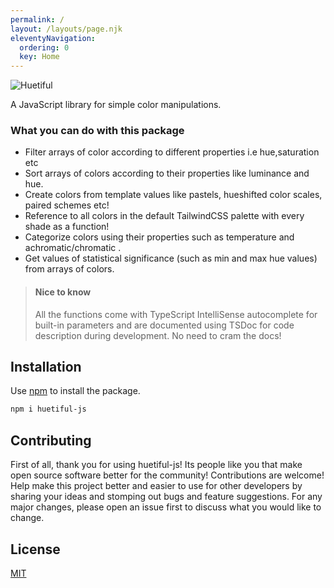 ```yaml
---
permalink: /
layout: /layouts/page.njk
eleventyNavigation:
  ordering: 0
  key: Home
---
```


![Huetiful](./content/images/huetiful-logo.png)

A JavaScript library for simple color manipulations.

### What you can do with this package

- Filter arrays of color according to different properties i.e hue,saturation etc
- Sort arrays of colors according to their properties like luminance and hue.
- Create colors from template values like pastels, hueshifted color scales, paired schemes etc!
- Reference to all colors in the default TailwindCSS palette with every shade as a function!
- Categorize colors using their properties such as temperature and achromatic/chromatic .
- Get values of statistical significance (such as min and max hue values) from arrays of colors.

> #### Nice to know
> All the functions come with TypeScript IntelliSense autocomplete for built-in parameters and are documented using TSDoc for code description during development. No need to cram the docs!  

## Installation

Use [npm](https://www.npmjs.com/package/huetiful-js) to install the package.

```bash
npm i huetiful-js
```

## Contributing
First of all, thank you for using huetiful-js! Its people like you that make open source software better for the community!
Contributions are welcome! Help make this project better and easier to use for other developers by sharing your ideas and stomping out bugs and feature suggestions. For any major changes, please open an issue first to discuss what you would like to change.

## License

[MIT](https://choosealicense.com/licenses/mit/)
